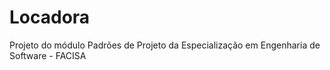 Locadora
========

Projeto do módulo Padrões de Projeto da Especialização em Engenharia de Software - FACISA
